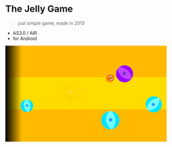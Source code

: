 # The Jelly Game
> just simple game, made in 2013

- AS3.0 / AIR
- for Android

![InGameScreenshot](./ingame-screenshot.png)
